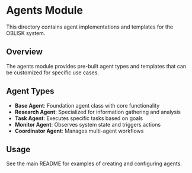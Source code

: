 # Agents Module

This directory contains agent implementations and templates for the OBLISK system.

## Overview

The agents module provides pre-built agent types and templates that can be customized for specific use cases.

## Agent Types

- **Base Agent**: Foundation agent class with core functionality
- **Research Agent**: Specialized for information gathering and analysis
- **Task Agent**: Executes specific tasks based on goals
- **Monitor Agent**: Observes system state and triggers actions
- **Coordinator Agent**: Manages multi-agent workflows

## Usage

See the main README for examples of creating and configuring agents.
